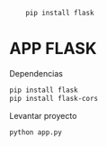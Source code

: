 ```
    pip install flask 
```
# APP FLASK
Dependencias

```bash
pip install flask 
pip install flask-cors

```

Levantar proyecto

```bash
python app.py
```